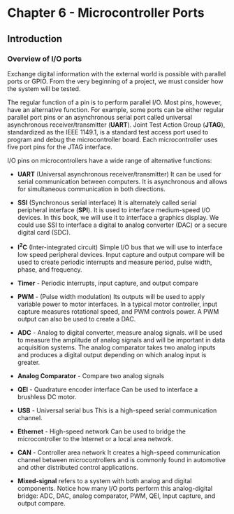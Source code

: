 # Chapter 6 - Microcontroller Ports

## Introduction
### Overview of I/O ports
Exchange digital information with the external world is possible with parallel ports or GPIO. From the very beginning of a project, we must consider how the system will be tested.

The regular function of a pin is to perform parallel I/O. Most pins, however, have an alternative function. For example, some ports can be either regular parallel port pins or an asynchronous serial port called universal asynchronous receiver/transmitter (**UART**). 
Joint Test Action Group (**JTAG**), standardized as the IEEE 1149.1, is a standard test access port used to program and debug the microcontroller board. Each microcontroller uses five port pins for the JTAG interface.

I/O pins on microcontrollers have a wide range of alternative functions:
* **UART** (Universal asynchronous receiver/transmitter)
It can be used for serial communication between computers. It is asynchronous and allows for simultaneous communication in both directions. 

* **SSI** (Synchronous serial interface)
It is alternately called serial peripheral interface (**SPI**). It is used to interface medium-speed I/O devices. In this book, we will use it to interface a graphics display. We could use SSI to interface a digital to analog converter (DAC) or a secure digital card (SDC).

* **I<sup>2</sup>C** (Inter-integrated circuit)
Simple I/O bus that we will use to interface low speed peripheral devices. Input capture and output compare will be used to create periodic interrupts and measure period, pulse width, phase, and frequency.

* **Timer** - Periodic interrupts, input capture, and output compare

* **PWM** - (Pulse width modulation)
Its outputs will be used to apply variable power to motor interfaces. In a typical motor controller, input capture measures rotational speed, and PWM controls power. A PWM output can also be used to create a DAC.

* **ADC** - Analog to digital converter, measure analog signals.
will be used to measure the amplitude of analog signals and will be important in data acquisition systems. The analog comparator takes two analog inputs and produces a digital output depending on which analog input is greater.

* **Analog Comparator** - Compare two analog signals

* **QEI** - Quadrature encoder interface
Can be used to interface a brushless DC motor.

* **USB** - Universal serial bus
This is a high-speed serial communication channel. 

* **Ethernet** - High-speed network
Can be used to bridge the microcontroller to the Internet or a local area network.

* **CAN** - Controller area network
It creates a high-speed communication channel between microcontrollers and is commonly found in automotive and other distributed control applications.

* **Mixed-signal** refers to a system with both analog and digital components. Notice how many I/O ports perform this analog-digital bridge: ADC, DAC, analog comparator, PWM, QEI, Input capture, and output compare.

